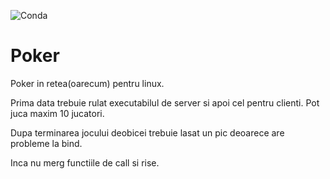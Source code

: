 ![Conda](https://img.shields.io/conda/pn/conda-forge/python)

# Poker

Poker in retea(oarecum) pentru linux.

Prima data trebuie rulat executabilul de server si apoi cel pentru clienti.
Pot juca maxim 10 jucatori.

Dupa terminarea jocului deobicei trebuie lasat un pic deoarece are probleme la bind.

Inca nu merg functiile de call si rise.
